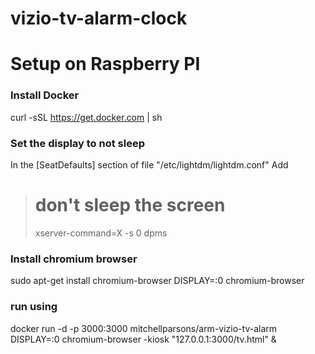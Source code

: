 # vizio-tv-alarm-clock

# Setup on Raspberry PI
### Install Docker
curl -sSL https://get.docker.com | sh
### Set the display to not sleep
In the [SeatDefaults] section of file "/etc/lightdm/lightdm.conf"
Add
> # don't sleep the screen
> xserver-command=X -s 0 dpms

### Install chromium browser
sudo apt-get install chromium-browser
DISPLAY=:0 chromium-browser

### run using
docker run -d -p 3000:3000 mitchellparsons/arm-vizio-tv-alarm
DISPLAY=:0 chromium-browser -kiosk "127.0.0.1:3000/tv.html" &

